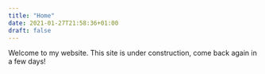 ```yaml
---
title: "Home"
date: 2021-01-27T21:58:36+01:00
draft: false
---
```

Welcome to my website. This site is under construction, come back again in a few days!